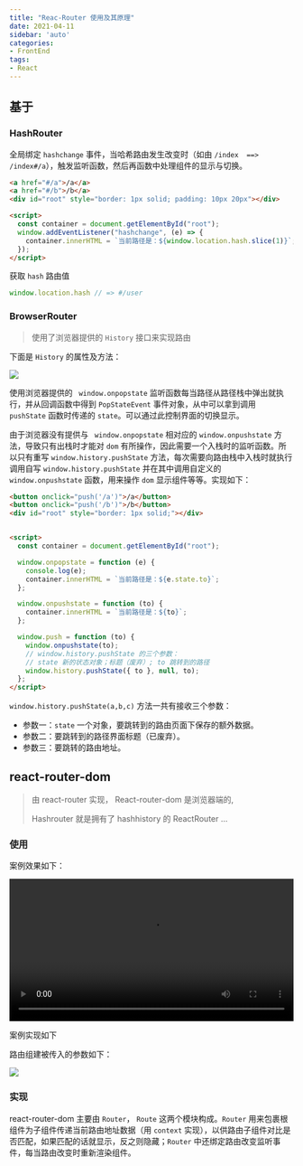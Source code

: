 ```yaml
---
title: "Reac-Router 使用及其原理"
date: 2021-04-11
sidebar: 'auto'
categories:
- FrontEnd
tags:
- React
---
```


 

## 基于

### HashRouter

全局绑定 `hashchange` 事件，当哈希路由发生改变时（如由  `/index  ==> /index#/a`），触发监听函数，然后再函数中处理组件的显示与切换。

```html
<a href="#/a">/a</a>
<a href="#/b">/b</a>
<div id="root" style="border: 1px solid; padding: 10px 20px"></div>

<script>
  const container = document.getElementById("root");
  window.addEventListener("hashchange", (e) => {
    container.innerHTML = `当前路径是：${window.location.hash.slice(1)}`;
  });
</script>
```

<!-- more -->
获取 `hash` 路由值

```js
window.location.hash // => #/user
```



### BrowserRouter

> 使用了浏览器提供的 `History` 接口来实现路由

下面是 `History` 的属性及方法：

![](https://my-blog-leo.oss-cn-chengdu.aliyuncs.com/history.png)

使用浏览器提供的 ` window.onpopstate` 监听函数每当路径从路径栈中弹出就执行，并从回调函数中得到 `PopStateEvent` 事件对象，从中可以拿到调用 `pushState`  函数时传递的 `state`。可以通过此控制界面的切换显示。

由于浏览器没有提供与 ` window.onpopstate` 相对应的  `window.onpushstate` 方法，导致只有出栈时才能对 `dom` 有所操作，因此需要一个入栈时的监听函数。所以只有重写 `window.history.pushState` 方法，每次需要向路由栈中入栈时就执行调用自写 `window.history.pushState` 并在其中调用自定义的 `window.onpushstate` 函数，用来操作 `dom` 显示组件等等。实现如下：

```html
<button onclick="push('/a')">/a</button>
<button onclick="push('/b')">/b</button>
<div id="root" style="border: 1px solid;"></div>


<script>
  const container = document.getElementById("root");

  window.onpopstate = function (e) {
    console.log(e);
    container.innerHTML = `当前路径是：${e.state.to}`;
  };

  window.onpushstate = function (to) {
    container.innerHTML = `当前路径是：${to}`;
  };

  window.push = function (to) {
    window.onpushstate(to);
    // window.history.pushState 的三个参数：
    // state 新的状态对象；标题（废弃）; to 跳转到的路径
    window.history.pushState({ to }, null, to);
  };
</script>
```

`window.history.pushState(a,b,c)` 方法一共有接收三个参数：

* 参数一：`state` 一个对象，要跳转到的路由页面下保存的额外数据。
* 参数二：要跳转到的路径界面标题（已废弃）。
* 参数三：要跳转的路由地址。



## react-router-dom

> 由 react-router 实现， React-router-dom 是浏览器端的,
>
> Hashrouter 就是拥有了 hashhistory 的 ReactRouter <Router history={createHashHistory()}>...</Router>

### 使用

案例效果如下：

<video style="width:100%;outline: none;" src="https://my-blog-leo.oss-cn-chengdu.aliyuncs.com/react-router.mov" controls="controls">
您的浏览器不支持 video 标签。
</video>




案例实现如下

<RecoDemo :collapse="true">

  <template slot="code- Home.js">
​    <<< @/docs/frontend/react/code/react-router-dom/components/home.jsx
  </template>
  <template slot="code- Login.js">
​    <<< @/docs/frontend/react/code/react-router-dom/components/login.jsx
  </template>
   <template slot="code- User.js">
​    <<< @/docs/frontend/react/code/react-router-dom/components/user.jsx
  </template> 
  <template slot="code- UserAdd.js">
​    <<< @/docs/frontend/react/code/react-router-dom/components/useradd.jsx
  </template>
  <template slot="code- UserDetail.js">
​    <<< @/docs/frontend/react/code/react-router-dom/components/userdetail.jsx
  </template>
  <template slot="code- UserList.js">
​    <<< @/docs/frontend/react/code/react-router-dom/components/userlist.jsx
  </template>
    <template slot="code- Proflie.js">
​    <<< @/docs/frontend/react/code/react-router-dom/components/proflie.jsx
  </template> 
  <template slot="code- NavHead.js">
​    <<< @/docs/frontend/react/code/react-router-dom/components/navhead.jsx
  </template>
  <template slot="code- MenuLink.js">
​    <<< @/docs/frontend/react/code/react-router-dom/components/menulink.jsx
  </template>
  <template slot="code- Protected.js">
​    <<< @/docs/frontend/react/code/react-router-dom/components/protected.jsx
  </template> 
</RecoDemo>



路由组建被传入的参数如下：

![](https://my-blog-leo.oss-cn-chengdu.aliyuncs.com/router-component.png)



### 实现

react-router-dom 主要由 `Router`， `Route` 这两个模块构成。`Router` 用来包裹根组件为子组件传递当前路由地址数据（用 `context` 实现），以供路由子组件对比是否匹配，如果匹配的话就显示，反之则隐藏；`Router` 中还绑定路由改变监听事件，每当路由改变时重新渲染组件。



<RecoDemo :collapse="true">
  <template slot="code- BrowserRouter.js">
​    <<< @/docs/frontend/react/code/react-router-dom/BrowserRouter.js
  </template>
  <template slot="code- HashRouter.js">
​    <<< @/docs/frontend/react/code/react-router-dom/hashrouter.js
  </template>
  <template slot="code- Link.js">
​    <<< @/docs/frontend/react/code/react-router-dom/link.js
  </template>
  <template slot="code- context.js">
​    <<< @/docs/frontend/react/code/react-router-dom/context.js
  </template>
  <template slot="code- Redirect.js">
​    <<< @/docs/frontend/react/code/react-router-dom/redirect.js
  </template> 
  <template slot="code- Route.js">
​    <<< @/docs/frontend/react/code/react-router-dom/route.js
  </template> 
  <template slot="code- Switch.js">
​    <<< @/docs/frontend/react/code/react-router-dom/switch.js
  </template> 
  <template slot="code- withRouter.js">
​    <<< @/docs/frontend/react/code/react-router-dom/withRouter.js
  </template>
</RecoDemo>